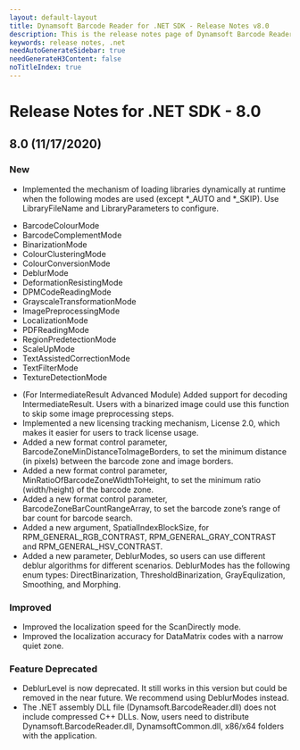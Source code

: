 ```yaml
---
layout: default-layout
title: Dynamsoft Barcode Reader for .NET SDK - Release Notes v8.0
description: This is the release notes page of Dynamsoft Barcode Reader for .NET SDK v8.0.
keywords: release notes, .net
needAutoGenerateSidebar: true
needGenerateH3Content: false
noTitleIndex: true
---
```


# Release Notes for .NET SDK - 8.0

## 8.0 (11/17/2020)

### New

- Implemented the mechanism of loading libraries dynamically at runtime when the following modes are used (except *_AUTO and *_SKIP). Use LibraryFileName and LibraryParameters to configure.
 * BarcodeColourMode
 * BarcodeComplementMode
 * BinarizationMode
 * ColourClusteringMode
 * ColourConversionMode
 * DeblurMode
 * DeformationResistingMode
 * DPMCodeReadingMode
 * GrayscaleTransformationMode
 * ImagePreprocessingMode
 * LocalizationMode
 * PDFReadingMode
 * RegionPredetectionMode
 * ScaleUpMode
 * TextAssistedCorrectionMode
 * TextFilterMode
 * TextureDetectionMode 
- (For IntermediateResult Advanced Module) Added support for decoding IntermediateResult. Users with a binarized image could use this function to skip some image preprocessing steps.
- Implemented a new licensing tracking mechanism, License 2.0, which makes it easier for users to track license usage. 
- Added a new format control parameter, BarcodeZoneMinDistanceToImageBorders, to set the minimum distance (in pixels) between the barcode zone and image borders.
- Added a new format control parameter, MinRatioOfBarcodeZoneWidthToHeight, to set the minimum ratio (width/height) of the barcode zone.
- Added a new format control parameter, BarcodeZoneBarCountRangeArray, to set the barcode zone’s range of bar count for barcode search.
- Added a new argument, SpatialIndexBlockSize, for RPM_GENERAL_RGB_CONTRAST, RPM_GENERAL_GRAY_CONTRAST and RPM_GENERAL_HSV_CONTRAST.
- Added a new parameter, DeblurModes, so users can use different deblur algorithms for different scenarios. DeblurModes has the following enum types: DirectBinarization, ThresholdBinarization, GrayEqulization, Smoothing, and Morphing.

### Improved

- Improved the localization speed for the ScanDirectly mode.
- Improved the localization accuracy for DataMatrix codes with a narrow quiet zone.

### Feature Deprecated

- DeblurLevel is now deprecated. It still works in this version but could be removed in the near future. We recommend using DeblurModes instead.
- The .NET assembly DLL file (Dynamsoft.BarcodeReader.dll) does not include compressed C++ DLLs. Now, users need to distribute Dynamsoft.BarcodeReader.dll, DynamsoftCommon.dll, x86/x64 folders with the application. 
